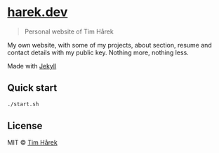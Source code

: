 # [harek.dev](https://harek.dev)

> Personal website of Tim Hårek

My own website, with some of my projects, about section, resume and contact details with my public key. Nothing more, nothing less.

Made with [Jekyll](https://jekyllrb.com/)

## Quick start

```sh
./start.sh
```

## License

MIT © [Tim Hårek](https://harek.dev)
